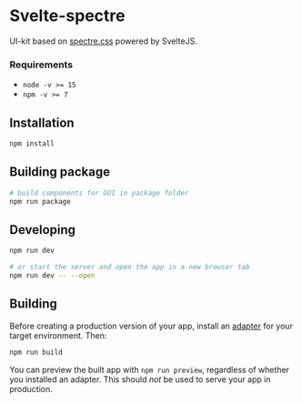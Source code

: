 # Svelte-spectre

UI-kit based on [spectre.css](https://picturepan2.github.io/spectre/) powered by SvelteJS.

### Requirements

-   `node -v >= 15`
-   `npm -v >= 7`

## Installation

```bash
npm install
```

## Building package

```bash
# build components for GUI in package folder
npm run package
```

## Developing

```bash
npm run dev

# or start the server and open the app in a new browser tab
npm run dev -- --open
```

## Building

Before creating a production version of your app, install an
[adapter](https://kit.svelte.dev/docs#adapters) for your target environment.
Then:

```bash
npm run build
```

You can preview the built app with `npm run preview`, regardless of whether you installed an adapter. This should _not_ be used to serve your app in production.
